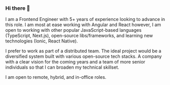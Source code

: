 ### Hi there 👋

I am a Frontend Engineer with 5+ years of experience looking to advance in this role. I am most at ease working with Angular and React however, I am open to working with other popular JavaScript-based languages (TypeScript, Next.js), open-source libs/frameworks, and learning new technologies (Ionic, React Native).

I prefer to work as part of a distributed team. The ideal project would be a diversified system built with various open-source tech stacks. A company with a clear vision for the coming years and a team of more senior individuals so that I can broaden my technical skillset.

I am open to remote, hybrid, and in-office roles.

<!--
**emmanueliyanu21/emmanueliyanu21** is a ✨ _special_ ✨ repository because its `README.md` (this file) appears on your GitHub profile.

Here are some ideas to get you started:

- 🔭 I’m currently working on ...
- 🌱 I’m currently learning ...
- 👯 I’m looking to collaborate on ...
- 🤔 I’m looking for help with ...
- 💬 Ask me about ...
- 📫 How to reach me: ...
- 😄 Pronouns: ...
- ⚡ Fun fact: ...
-->
